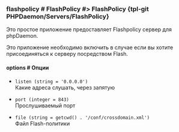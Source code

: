 ### flashpolicy # FlashPolicy #> FlashPolicy {tpl-git PHPDaemon/Servers/FlashPolicy}

Это простое приложение предоставляет Flashpolicy сервер для phpDaemon.

Это приложение необходимо включить в случае если вы хотите присоединяться к серверу посредством Flash.

#### options # Опции

 - `listen (string = '0.0.0.0')`  
 Какие адреса слушать, через запятую

 - `port (integer = 843)`  
 Прослушиваемый порт

 - `file (string = getcwd() . '/conf/crossdomain.xml')`  
 Файл Flash-политики